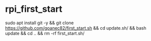 # rpi_first_start

sudo apt install git -y && git clone https://github.com/goanec82/first_start.sh && cd update.sh/ && bash update && cd .. && rm -rf first_start.sh/
